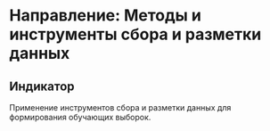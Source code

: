 # Направление: Методы и инструменты сбора и разметки данных
## Индикатор
Применение инструментов сбора и разметки данных для формирования обучающих выборок.
